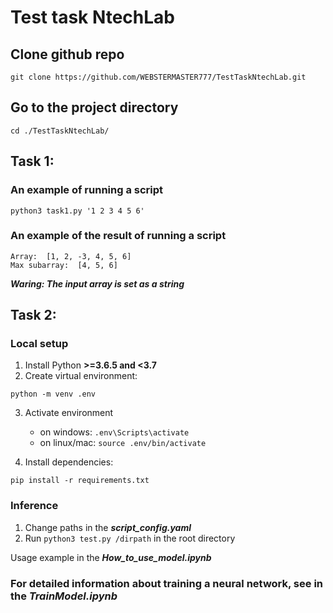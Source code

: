 # Test task NtechLab


## Clone github repo 

```console
git clone https://github.com/WEBSTERMASTER777/TestTaskNtechLab.git
```
## Go to the project directory

```console
cd ./TestTaskNtechLab/
```

## Task 1:

### An example of running a script

```console
python3 task1.py '1 2 3 4 5 6'
```
### An example of the result of running a script

```console
Array:  [1, 2, -3, 4, 5, 6]
Max subarray:  [4, 5, 6]
```
***Waring: The input array is set as a string***

## Task 2:

### Local setup

1. Install Python **>=3.6.5 and <3.7**
2. Create virtual environment:

```console
python -m venv .env
```

3. Activate environment
    - on windows: `.env\Scripts\activate`
    - on linux/mac: `source .env/bin/activate`

4. Install dependencies:

```console
pip install -r requirements.txt
```

### Inference

1. Change paths in the ***script_config.yaml***
2. Run `python3 test.py /dirpath` in the root directory

Usage example in the ***How_to_use_model.ipynb***

### For detailed information about training a neural network, see in the ***TrainModel.ipynb***
